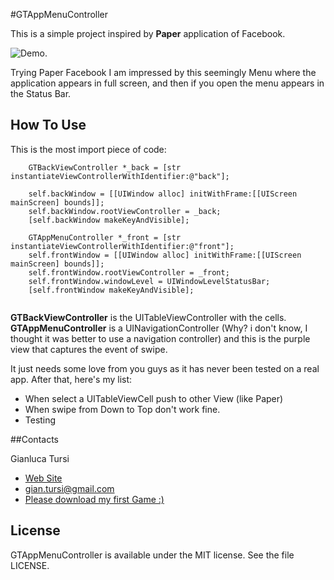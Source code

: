 #GTAppMenuController

This is a simple project inspired by **Paper** application of Facebook.

![Demo](https://copy.com/DUbjPky6fo1VD40H).

Trying Paper Facebook I am impressed by this seemingly Menu where the application appears in full screen, and then if you open the menu appears in the Status Bar.

## How To Use

This is the most import piece of code:
```
    GTBackViewController *_back = [str instantiateViewControllerWithIdentifier:@"back"];

    self.backWindow = [[UIWindow alloc] initWithFrame:[[UIScreen mainScreen] bounds]];
    self.backWindow.rootViewController = _back;
    [self.backWindow makeKeyAndVisible];

    GTAppMenuController *_front = [str instantiateViewControllerWithIdentifier:@"front"];
    self.frontWindow = [[UIWindow alloc] initWithFrame:[[UIScreen mainScreen] bounds]];
    self.frontWindow.rootViewController = _front;
    self.frontWindow.windowLevel = UIWindowLevelStatusBar;
    [self.frontWindow makeKeyAndVisible];
 
```

**GTBackViewController** is the UITableViewController with the cells. **GTAppMenuController** is a UINavigationController (Why? i don't know, I thought it was better to use a navigation controller) and this is the purple view that captures the event of swipe.

It just needs some love from you guys as it has never been tested on a real app. After that, here's my list:

- When select a UITableViewCell push to other View (like Paper)
- When swipe from Down to Top don't work fine.
- Testing


##Contacts

Gianluca Tursi

- <a href="http://www.gianlucatursi.com">Web Site</a>
- <a href="mailto:gian.tursi@gmail.com">gian.tursi@gmail.com</a>
- <a href="http://swish.gianlucatursi.com"> Please download my first Game :)</a>

## License

GTAppMenuController is available under the MIT license. See the file LICENSE.
